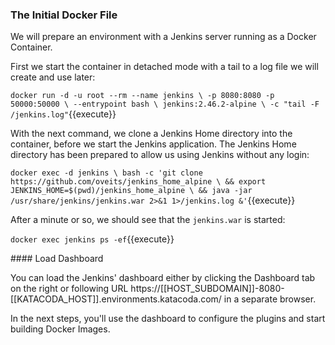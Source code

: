 ### The Initial Docker File

We will prepare an environment with a Jenkins server running as a Docker Container.

First we start the container in detached mode with a tail to a log file we will create and use later:

`docker run -d -u root --rm --name jenkins \
    -p 8080:8080 -p 50000:50000 \
    --entrypoint bash \
    jenkins:2.46.2-alpine \
    -c "tail -F /jenkins.log"`{{execute}}
    
With the next command, we clone a Jenkins Home directory into the container, before we start the Jenkins application. The Jenkins Home directory has been prepared to allow us using Jenkins without any login:

`docker exec -d jenkins \
    bash -c 'git clone https://github.com/oveits/jenkins_home_alpine \
        && export JENKINS_HOME=$(pwd)/jenkins_home_alpine \
        && java -jar /usr/share/jenkins/jenkins.war 2>&1 1>/jenkins.log &'`{{execute}}

After a minute or so, we should see that the `jenkins.war` is started:

`docker exec jenkins ps -ef`{{execute}}

#### Load Dashboard

You can load the Jenkins' dashboard either by clicking the Dashboard tab on the right or following URL https://[[HOST_SUBDOMAIN]]-8080-[[KATACODA_HOST]].environments.katacoda.com/ in a separate browser.

In the next steps, you'll use the dashboard to configure the plugins and start building Docker Images.
